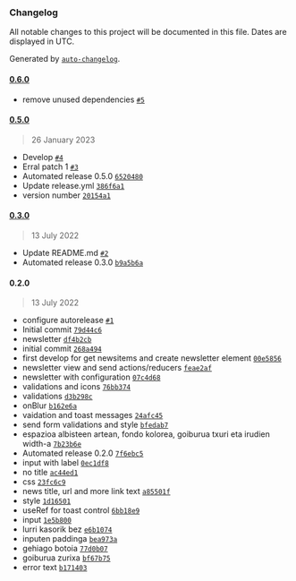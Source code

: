 ### Changelog

All notable changes to this project will be documented in this file. Dates are displayed in UTC.

Generated by [`auto-changelog`](https://github.com/CookPete/auto-changelog).

#### [0.6.0](https://github.com/codesyntax/volto-newsletter/compare/0.5.0...0.6.0)

- remove unused dependencies [`#5`](https://github.com/codesyntax/volto-newsletter/pull/5)

#### [0.5.0](https://github.com/codesyntax/volto-newsletter/compare/0.3.0...0.5.0)

> 26 January 2023

- Develop [`#4`](https://github.com/codesyntax/volto-newsletter/pull/4)
- Erral patch 1 [`#3`](https://github.com/codesyntax/volto-newsletter/pull/3)
- Automated release 0.5.0 [`6520480`](https://github.com/codesyntax/volto-newsletter/commit/65204801bc36b47c5f91c82f0ee462aab0e16f57)
- Update release.yml [`386f6a1`](https://github.com/codesyntax/volto-newsletter/commit/386f6a110a6cefbddef1991735ed6d53b677107e)
- version number [`20154a1`](https://github.com/codesyntax/volto-newsletter/commit/20154a12d2e9bc220ed3f7fb083fcc7365234cbb)

#### [0.3.0](https://github.com/codesyntax/volto-newsletter/compare/0.2.0...0.3.0)

> 13 July 2022

- Update README.md [`#2`](https://github.com/codesyntax/volto-newsletter/pull/2)
- Automated release 0.3.0 [`b9a5b6a`](https://github.com/codesyntax/volto-newsletter/commit/b9a5b6aba5e313b13e2cd2d3edc88e095294c49d)

#### 0.2.0

> 13 July 2022

- configure autorelease [`#1`](https://github.com/codesyntax/volto-newsletter/pull/1)
- Initial commit [`79d44c6`](https://github.com/codesyntax/volto-newsletter/commit/79d44c6045c04e65134366abb01153adc940aaa4)
- newsletter [`df4b2cb`](https://github.com/codesyntax/volto-newsletter/commit/df4b2cbdbe01fd9b0a8f5a57480154639eb24a48)
- initial commit [`268a494`](https://github.com/codesyntax/volto-newsletter/commit/268a4943729dd187b7f5380a1616e7fb55e42e0a)
- first develop for get newsitems and create newsletter element [`00e5856`](https://github.com/codesyntax/volto-newsletter/commit/00e58560a614478d9eba235b81e0d3fdaece9910)
- newsletter view and send actions/reducers [`feae2af`](https://github.com/codesyntax/volto-newsletter/commit/feae2af6ee51a752b446ccc8328e48cc78032373)
- newsletter with configuration [`07c4d68`](https://github.com/codesyntax/volto-newsletter/commit/07c4d688085634889e79767151bb704661d57529)
- validations and icons [`76bb374`](https://github.com/codesyntax/volto-newsletter/commit/76bb37417f96fcda136112572ee4754363e08625)
- validations [`d3b298c`](https://github.com/codesyntax/volto-newsletter/commit/d3b298c7bbaf504594b93b805ca04a8add7600db)
- onBlur [`b162e6a`](https://github.com/codesyntax/volto-newsletter/commit/b162e6aef2d465e3dff3a9f0b222ecbf7469bf20)
- vaidation and toast messages [`24afc45`](https://github.com/codesyntax/volto-newsletter/commit/24afc459e2c7c09ce3bfee160659aeb9aa062558)
- send form validations and style [`bfedab7`](https://github.com/codesyntax/volto-newsletter/commit/bfedab7952224cd87995f82febf4bfb3a0911fd4)
- espazioa albisteen artean, fondo kolorea, goiburua txuri eta irudien width-a [`7b23b6e`](https://github.com/codesyntax/volto-newsletter/commit/7b23b6e5dd3d7edb39bf0b7daf237b6d1a9c9b18)
- Automated release 0.2.0 [`7f6ebc5`](https://github.com/codesyntax/volto-newsletter/commit/7f6ebc58739c84be7e3a356b2e77bfec56edc26c)
- input with label [`0ec1df8`](https://github.com/codesyntax/volto-newsletter/commit/0ec1df85c2cf288a766b7eca7cccd2641c16be2c)
- no title [`ac44ed1`](https://github.com/codesyntax/volto-newsletter/commit/ac44ed1e7570cfe05a5443cc60139d145fd659d4)
- css [`23fc6c9`](https://github.com/codesyntax/volto-newsletter/commit/23fc6c9197fc758c572abbc703a17ce3a998e822)
- news title, url and more link text [`a85501f`](https://github.com/codesyntax/volto-newsletter/commit/a85501fcdcf811826199d3b994d638d4f0f1a682)
- style [`1d16501`](https://github.com/codesyntax/volto-newsletter/commit/1d16501cf101d871456d419cfd18aa1f013e54df)
- useRef for toast control [`6bb18e9`](https://github.com/codesyntax/volto-newsletter/commit/6bb18e9e30178e3b26bbd4f98d51a452a2a496e0)
- input [`1e5b800`](https://github.com/codesyntax/volto-newsletter/commit/1e5b800947d73b9b02bf25fcc34c7cb6311ee4fd)
- lurri kasorik bez [`e6b1074`](https://github.com/codesyntax/volto-newsletter/commit/e6b1074c60a86a513b9ba69704eb8a6bb43e6c12)
- inputen paddinga [`bea973a`](https://github.com/codesyntax/volto-newsletter/commit/bea973a26f9628e89555bb573d899f364c7b8f5f)
- gehiago botoia [`77d0b07`](https://github.com/codesyntax/volto-newsletter/commit/77d0b0783e599825c04bb06310fb385b38a57c85)
- goiburua zurixa [`bf67b75`](https://github.com/codesyntax/volto-newsletter/commit/bf67b759c89f8009fae0c6d028189032e66abad8)
- error text [`b171403`](https://github.com/codesyntax/volto-newsletter/commit/b171403e7cbbaf634f47e961c13d6f99935c1252)
